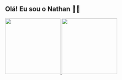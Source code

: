 ## Olá! Eu sou o Nathan 🐱‍👤

 <div>
  <a href="https://github.com/nathanlafere">
  <img height="180em" src="https://github-readme-stats.vercel.app/api?username=nathanlafere&show_icons=true&theme=dracula&include_all_commits=true&count_private=true"/>
  <img height="180em" src="https://github-readme-stats.vercel.app/api/top-langs/?username=nathanlafere&layout=compact&langs_count=7&theme=dracula"/>
</div>
